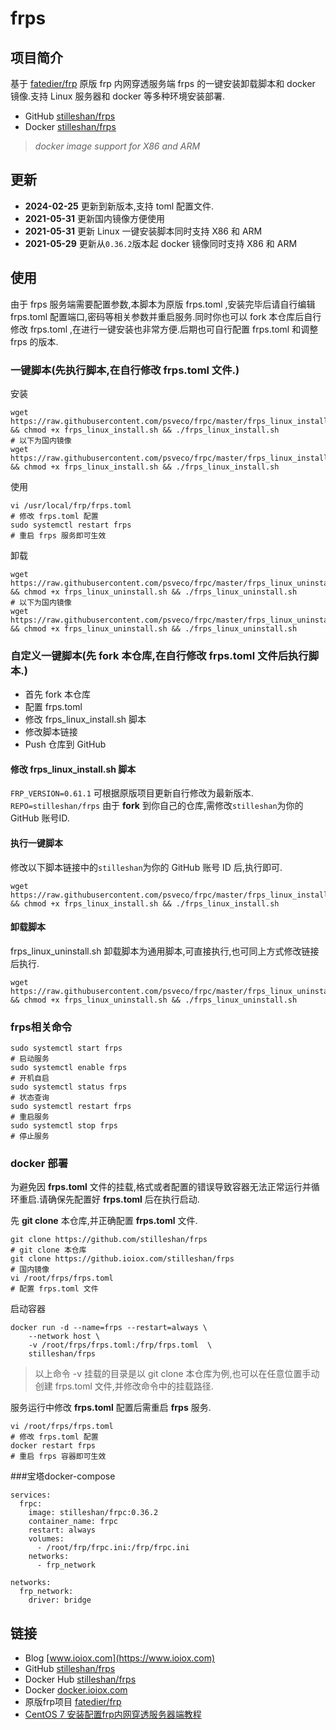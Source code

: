 # frps
## 项目简介
基于 [fatedier/frp](https://github.com/fatedier/frp) 原版 frp 内网穿透服务端 frps 的一键安装卸载脚本和 docker 镜像.支持 Linux 服务器和 docker 等多种环境安装部署.

- GitHub [stilleshan/frps](https://github.com/stilleshan/frps)
- Docker [stilleshan/frps](https://hub.docker.com/r/stilleshan/frps)
> *docker image support for X86 and ARM*

## 更新
- **2024-02-25** 更新到新版本,支持 toml 配置文件.
- **2021-05-31** 更新国内镜像方便使用
- **2021-05-31** 更新 Linux 一键安装脚本同时支持 X86 和 ARM
- **2021-05-29** 更新从`0.36.2`版本起 docker 镜像同时支持 X86 和 ARM

## 使用
由于 frps 服务端需要配置参数,本脚本为原版 frps.toml ,安装完毕后请自行编辑 frps.toml 配置端口,密码等相关参数并重启服务.同时你也可以 fork 本仓库后自行修改 frps.toml ,在进行一键安装也非常方便.后期也可自行配置 frps.toml 和调整 frps 的版本.

### 一键脚本(先执行脚本,在自行修改 frps.toml 文件.)
安装
```shell
wget https://raw.githubusercontent.com/psveco/frpc/master/frps_linux_install.sh && chmod +x frps_linux_install.sh && ./frps_linux_install.sh
# 以下为国内镜像
wget https://raw.githubusercontent.com/psveco/frpc/master/frps_linux_install.sh && chmod +x frps_linux_install.sh && ./frps_linux_install.sh
```

使用
```shell
vi /usr/local/frp/frps.toml
# 修改 frps.toml 配置
sudo systemctl restart frps
# 重启 frps 服务即可生效
```

卸载
```shell
wget https://raw.githubusercontent.com/psveco/frpc/master/frps_linux_uninstall.sh && chmod +x frps_linux_uninstall.sh && ./frps_linux_uninstall.sh
# 以下为国内镜像
wget https://raw.githubusercontent.com/psveco/frpc/master/frps_linux_uninstall.sh && chmod +x frps_linux_uninstall.sh && ./frps_linux_uninstall.sh
```

### 自定义一键脚本(先 fork 本仓库,在自行修改 frps.toml 文件后执行脚本.)
- 首先 fork 本仓库
- 配置 frps.toml
- 修改 frps_linux_install.sh 脚本
- 修改脚本链接
- Push 仓库到 GitHub

#### 修改 frps_linux_install.sh 脚本
`FRP_VERSION=0.61.1` 可根据原版项目更新自行修改为最新版本.  
`REPO=stilleshan/frps` 由于 **fork** 到你自己的仓库,需修改`stilleshan`为你的 GitHub 账号ID.

#### 执行一键脚本
修改以下脚本链接中的`stilleshan`为你的 GitHub 账号 ID 后,执行即可.
```shell
wget https://raw.githubusercontent.com/psveco/frpc/master/frps_linux_install.sh && chmod +x frps_linux_install.sh && ./frps_linux_install.sh
```
#### 卸载脚本
frps_linux_uninstall.sh 卸载脚本为通用脚本,可直接执行,也可同上方式修改链接后执行.
```shell
wget https://raw.githubusercontent.com/psveco/frpc/master/frps_linux_uninstall.sh && chmod +x frps_linux_uninstall.sh && ./frps_linux_uninstall.sh
```

### frps相关命令
```shell
sudo systemctl start frps
# 启动服务 
sudo systemctl enable frps
# 开机自启
sudo systemctl status frps
# 状态查询
sudo systemctl restart frps
# 重启服务
sudo systemctl stop frps
# 停止服务
```

### docker 部署
为避免因 **frps.toml** 文件的挂载,格式或者配置的错误导致容器无法正常运行并循环重启.请确保先配置好 **frps.toml** 后在执行启动.

先 **git clone** 本仓库,并正确配置 **frps.toml** 文件.
```shell
git clone https://github.com/stilleshan/frps
# git clone 本仓库
git clone https://github.ioiox.com/stilleshan/frps
# 国内镜像
vi /root/frps/frps.toml
# 配置 frps.toml 文件
```
启动容器
```shell
docker run -d --name=frps --restart=always \
    --network host \
    -v /root/frps/frps.toml:/frp/frps.toml  \
    stilleshan/frps
```
> 以上命令 -v 挂载的目录是以 git clone 本仓库为例,也可以在任意位置手动创建 frps.toml 文件,并修改命令中的挂载路径.

服务运行中修改 **frps.toml** 配置后需重启 **frps** 服务.
```shell
vi /root/frps/frps.toml
# 修改 frps.toml 配置
docker restart frps
# 重启 frps 容器即可生效
```

###宝塔docker-compose
```
services:
  frpc:
    image: stilleshan/frpc:0.36.2
    container_name: frpc
    restart: always
    volumes:
      - /root/frp/frpc.ini:/frp/frpc.ini
    networks:
      - frp_network

networks:
  frp_network:
    driver: bridge
```
## 链接
- Blog [www.ioiox.com](https://www.ioiox.com)
- GitHub [stilleshan/frps](https://github.com/stilleshan/frps)
- Docker Hub [stilleshan/frps](https://hub.docker.com/r/stilleshan/frps)
- Docker [docker.ioiox.com](https://docker.ioiox.com)
- 原版frp项目 [fatedier/frp](https://github.com/fatedier/frp)
- [CentOS 7 安装配置frp内网穿透服务器端教程](https://www.ioiox.com/archives/5.html)
